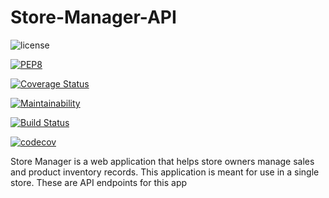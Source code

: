 # Store-Manager-API

![license](https://img.shields.io/github/license/mashape/apistatus.svg)

[![PEP8](https://img.shields.io/badge/code%20style-pep8-orange.svg)](https://www.python.org/dev/peps/pep-0008/)

[![Coverage Status](https://coveralls.io/repos/github/bryan-munene/Store-Manager-API/badge.svg)](https://coveralls.io/github/bryan-munene/Store-Manager-API)

[![Maintainability](https://api.codeclimate.com/v1/badges/67a0efd8529d6bcc1c6e/maintainability)](https://codeclimate.com/github/bryan-munene/Store-Manager-API/maintainability)

[![Build Status](https://travis-ci.org/bryan-munene/Store-Manager-API.svg?branch=development)](https://travis-ci.org/bryan-munene/Store-Manager-API)

[![codecov](https://codecov.io/gh/bryan-munene/Store-Manager-API/branch/development/graph/badge.svg)](https://codecov.io/gh/bryan-munene/Store-Manager-API)



Store Manager is a web application that helps store owners manage sales and product inventory records. This application is meant for use in a single store. These are API endpoints for this app
